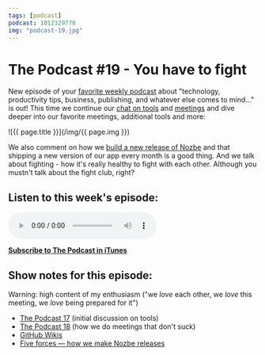 ```yaml
---
tags: [podcast]
podcast: 1012329770
img: "podcast-19.jpg"
---
```


# The Podcast #19 - You have to fight

New episode of your [favorite weekly podcast][p] about "technology, productivity tips, business, publishing, and whatever else comes to mind..." is out! This time we continue our [chat on tools](/podcast-17) and [meetings](/podcast-18) and dive deeper into our favorite meetings, additional tools and more:

<!--More-->

![{{ page.title }}](/img/{{ page.img }})

We also comment on how we [build a new release of Nozbe](/ournozbe) and that shipping a new version of our app every month is a good thing. And we talk about fighting - how it's really healthy to fight with each other. Although you mustn't talk about the fight club, right?

## Listen to this week's episode:

<audio controls>
<source src="https://files.nozbe.com/podcast/019.mp3" type="audio/mpeg">
</audio>

**[Subscribe to The Podcast in iTunes][i]**

## Show notes for this episode:

Warning: high content of my enthusiasm ("we _love_ each other, we _love_ this meeting, we _love_ being prepared for it")

  * [The Podcast 17](/podcast-17) (initial discussion on tools)
  * [The Podcast 18](/podcast-18) (how we do meetings that don't suck)
  * [GitHub Wikis](https://help.github.com/articles/about-github-wikis/)
  * [Five forces — how we make Nozbe releases](/ournozbe/)

[e]: /podcast-19
[p]: /podcast
[n]: https://michael.gratis/nozbe
[r]: https://michael.gratis/radex
[i]: https://michael.gratis/thepodcast